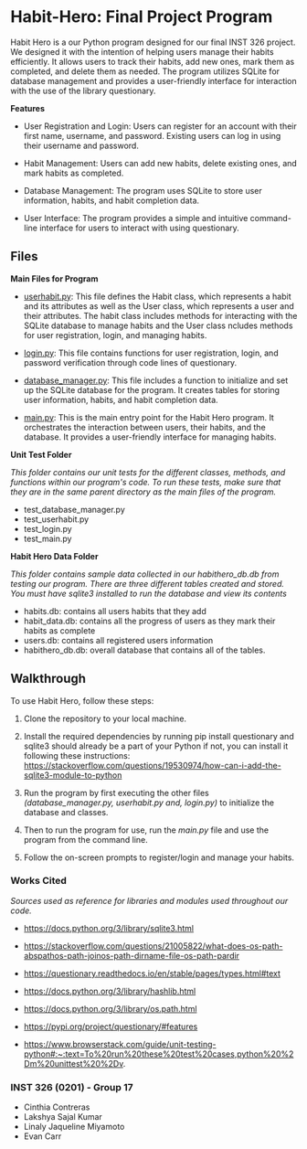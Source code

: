 # Habit-Hero: Final Project Program
Habit Hero is a our Python program designed for our final INST 326 project. We designed it with the intention of helping users manage their habits efficiently. It allows users to track their habits, add new ones, mark them as completed, and delete them as needed. The program utilizes SQLite for database management and provides a user-friendly interface for interaction with the use of the library questionary.

**Features**

* User Registration and Login: Users can register for an account with their first name, username, and password. Existing users can log in using their username and password.

* Habit Management: Users can add new habits, delete existing ones, and mark habits as completed.

* Database Management: The program uses SQLite to store user information, habits, and habit completion data.

* User Interface: The program provides a simple and intuitive command-line interface for users to interact with using questionary.

## Files 

**Main Files for Program**
* <ins>userhabit.py</ins>: This file defines the Habit class, which represents a habit and its attributes as well as the User class, which represents a user and their attributes. The habit class includes methods for interacting with the SQLite database to manage habits and the User class ncludes methods for user registration, login, and managing habits.

* <ins>login.py</ins>: This file contains functions for user registration, login, and password verification through code lines of questionary.

* <ins>database_manager.py</ins>: This file includes a function to initialize and set up the SQLite database for the program. It creates tables for storing user information, habits, and habit completion data.

* <ins>main.py</ins>: This is the main entry point for the Habit Hero program. It orchestrates the interaction between users, their habits, and the database. It provides a user-friendly interface for managing habits.

**Unit Test Folder**

*This folder contains our unit tests for the different classes, methods, and functions within our program's code. 
To run these tests, make sure that they are in the same parent directory as the main files of the program.*

* test_database_manager.py
* test_userhabit.py
* test_login.py
* test_main.py



**Habit Hero Data Folder**

*This folder contains sample data collected in our habithero_db.db from testing our program. There are three different tables created and stored.*
*You must have sqlite3 installed to run the database and view its contents*

* habits.db: contains all users habits that they add
* habit_data.db: contains all the progress of users as they mark their habits as complete
* users.db: contains all registered users information
* habithero_db.db: overall database that contains all of the tables.


## Walkthrough

To use Habit Hero, follow these steps:

1. Clone the repository to your local machine.

2. Install the required dependencies by running pip install questionary and sqlite3 should already be a part of your Python if not, you can install it following these instructions:
https://stackoverflow.com/questions/19530974/how-can-i-add-the-sqlite3-module-to-python

3. Run the program by first executing the other files *(database_manager.py, userhabit.py and, login.py)* to initialize the database and classes.
   
5. Then to run the program for use, run the *main.py* file and use the program from the command line.

6. Follow the on-screen prompts to register/login and manage your habits.


### Works Cited
*Sources used as reference for libraries and modules used throughout our code.*

- https://docs.python.org/3/library/sqlite3.html
  
- https://stackoverflow.com/questions/21005822/what-does-os-path-abspathos-path-joinos-path-dirname-file-os-path-pardir
  
- https://questionary.readthedocs.io/en/stable/pages/types.html#text
  
- https://docs.python.org/3/library/hashlib.html 
- https://docs.python.org/3/library/os.path.html 
- https://pypi.org/project/questionary/#features
- https://www.browserstack.com/guide/unit-testing-python#:~:text=To%20run%20these%20test%20cases,python%20%2Dm%20unittest%20%2Dv.


### INST 326 (0201) - Group 17
- Cinthia Contreras
- Lakshya Sajal Kumar
- Linaly Jaqueline Miyamoto
- Evan Carr
